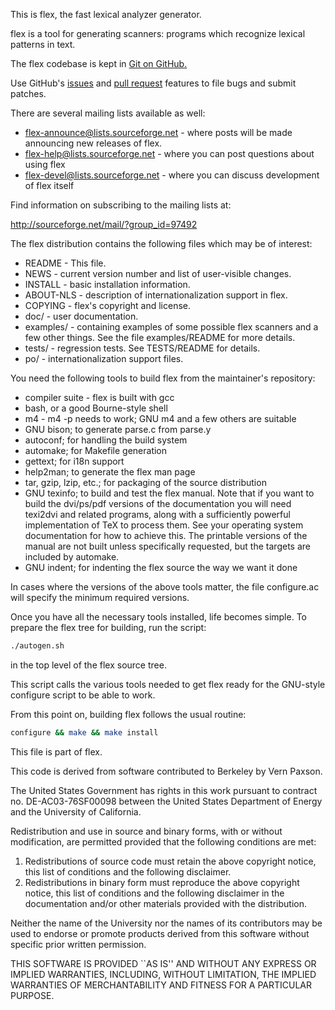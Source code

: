 This is flex, the fast lexical analyzer generator.

flex is a tool for generating scanners: programs which recognize
lexical patterns in text.

The flex codebase is kept in
[Git on GitHub.](https://github.com/westes/flex)

Use GitHub's [issues](https://github.com/westes/flex/issues) and
[pull request](https://github.com/westes/flex) features to file bugs
and submit patches.

There are several mailing lists available as well:

* flex-announce@lists.sourceforge.net - where posts will be made
  announcing new releases of flex.
* flex-help@lists.sourceforge.net - where you can post questions about
  using flex
* flex-devel@lists.sourceforge.net - where you can discuss development
  of flex itself

Find information on subscribing to the mailing lists at:

http://sourceforge.net/mail/?group_id=97492

The flex distribution contains the following files which may be of
interest:

* README - This file.
* NEWS - current version number and list of user-visible changes.
* INSTALL - basic installation information.
* ABOUT-NLS - description of internationalization support in flex.
* COPYING - flex's copyright and license.
* doc/ - user documentation.
* examples/ - containing examples of some possible flex scanners and a
	      few other things. See the file examples/README for more
              details.
* tests/ - regression tests. See TESTS/README for details.
* po/ - internationalization support files.

You need the following tools to build flex from the maintainer's
repository:

* compiler suite - flex is built with gcc
* bash, or a good Bourne-style shell
* m4 - m4 -p needs to work; GNU m4 and a few others are suitable
* GNU bison;  to generate parse.c from parse.y
* autoconf; for handling the build system
* automake; for Makefile generation
* gettext; for i18n support
* help2man; to generate the flex man page
* tar, gzip, lzip, etc.; for packaging of the source distribution
* GNU texinfo; to build and test the flex manual. Note that if you want
  to build the dvi/ps/pdf versions of the documentation you will need
  texi2dvi and related programs, along with a sufficiently powerful
  implementation of TeX to process them. See your operating system
  documentation for how to achieve this. The printable versions of the
  manual are not built unless specifically requested, but the targets
  are included by automake.
* GNU indent; for indenting the flex source the way we want it done

In cases where the versions of the above tools matter, the file
configure.ac will specify the minimum required versions.

Once you have all the necessary tools installed, life becomes
simple. To prepare the flex tree for building, run the script:

```bash
./autogen.sh
```

in the top level of the flex source tree.

This script calls the various tools needed to get flex ready for the
GNU-style configure script to be able to work.

From this point on, building flex follows the usual  routine:

```bash
configure && make && make install
```

This file is part of flex.

This code is derived from software contributed to Berkeley by
Vern Paxson.

The United States Government has rights in this work pursuant
to contract no. DE-AC03-76SF00098 between the United States
Department of Energy and the University of California.

Redistribution and use in source and binary forms, with or without
modification, are permitted provided that the following conditions
are met:

1. Redistributions of source code must retain the above copyright
   notice, this list of conditions and the following disclaimer.
2. Redistributions in binary form must reproduce the above copyright
   notice, this list of conditions and the following disclaimer in the
   documentation and/or other materials provided with the distribution.

Neither the name of the University nor the names of its contributors
may be used to endorse or promote products derived from this software
without specific prior written permission.

THIS SOFTWARE IS PROVIDED ``AS IS'' AND WITHOUT ANY EXPRESS OR
IMPLIED WARRANTIES, INCLUDING, WITHOUT LIMITATION, THE IMPLIED
WARRANTIES OF MERCHANTABILITY AND FITNESS FOR A PARTICULAR
PURPOSE.
